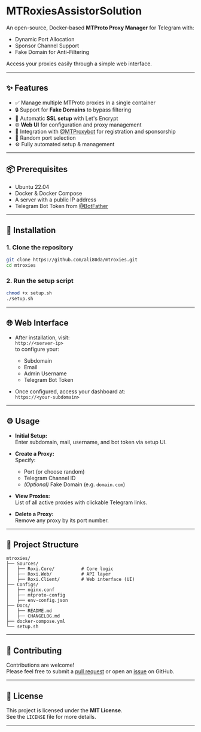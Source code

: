 ﻿# MTRoxiesAssistorSolution

An open-source, Docker-based **MTProto Proxy Manager** for Telegram with:

- Dynamic Port Allocation  
- Sponsor Channel Support  
- Fake Domain for Anti-Filtering  

Access your proxies easily through a simple web interface.

---

## ✨ Features

- ✅ Manage multiple MTProto proxies in a single container  
- 🔒 Support for **Fake Domains** to bypass filtering  
- 🔐 Automatic **SSL setup** with Let's Encrypt  
- 🌐 **Web UI** for configuration and proxy management  
- 🤖 Integration with [@MTProxybot](https://t.me/MTProxybot) for registration and sponsorship  
- 🎲 Random port selection  
- ⚙️ Fully automated setup & management  

---

## 📦 Prerequisites

- Ubuntu 22.04  
- Docker & Docker Compose  
- A server with a public IP address  
- Telegram Bot Token from [@BotFather](https://t.me/BotFather)  

---

## 🚀 Installation

### 1. Clone the repository

```bash
git clone https://github.com/ali80da/mtroxies.git
cd mtroxies
```

### 2. Run the setup script

```bash
chmod +x setup.sh
./setup.sh
```

---

## 🌐 Web Interface

- After installation, visit:  
  `http://<server-ip>`  
  to configure your:
  - Subdomain  
  - Email  
  - Admin Username  
  - Telegram Bot Token  

- Once configured, access your dashboard at:  
  `https://<your-subdomain>`

---

## ⚙️ Usage

- **Initial Setup:**  
  Enter subdomain, mail, username, and bot token via setup UI.

- **Create a Proxy:**  
  Specify:
  - Port (or choose random)
  - Telegram Channel ID
  - *(Optional)* Fake Domain (e.g. `domain.com`)

- **View Proxies:**  
  List of all active proxies with clickable Telegram links.

- **Delete a Proxy:**  
  Remove any proxy by its port number.

---

## 📁 Project Structure

```
mtroxies/
├── Sources/
│   ├── Roxi.Core/          # Core logic
│   ├── Roxi.Web/           # API layer
│   ├── Roxi.Client/        # Web interface (UI)
├── Configs/
│   ├── nginx.conf
│   ├── mtproto-config
│   ├── env-config.json
├── Docs/
│   ├── README.md
│   ├── CHANGELOG.md
├── docker-compose.yml
└── setup.sh
```

---

## 🤝 Contributing

Contributions are welcome!  
Please feel free to submit a [pull request](https://github.com/ali80da/mtroxies/pulls) or open an [issue](https://github.com/ali80da/mtroxies/issues) on GitHub.

---

## 📄 License

This project is licensed under the **MIT License**.  
See the `LICENSE` file for more details.

---


